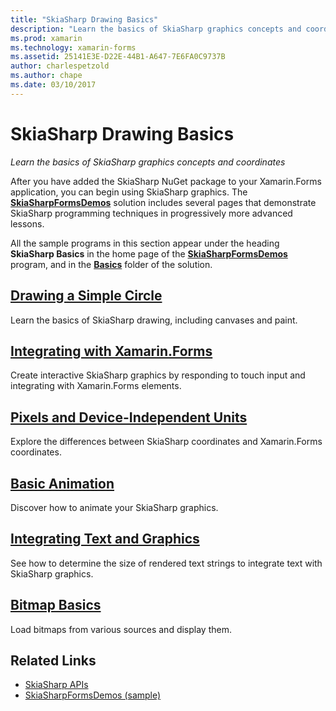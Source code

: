 ```yaml
---
title: "SkiaSharp Drawing Basics"
description: "Learn the basics of SkiaSharp graphics concepts and coordinates"
ms.prod: xamarin
ms.technology: xamarin-forms
ms.assetid: 25141E3E-D22E-44B1-A647-7E6FA0C9737B
author: charlespetzold
ms.author: chape
ms.date: 03/10/2017
---
```


# SkiaSharp Drawing Basics

_Learn the basics of SkiaSharp graphics concepts and coordinates_

After you have added the SkiaSharp NuGet package to your Xamarin.Forms application, you can begin using SkiaSharp graphics. The [**SkiaSharpFormsDemos**](https://developer.xamarin.com/samples/xamarin-forms/SkiaSharpForms/Demos/) solution includes several pages that demonstrate SkiaSharp programming techniques in progressively more advanced lessons.

All the sample programs in this section appear under the heading **SkiaSharp Basics** in the home page of the [**SkiaSharpFormsDemos**](https://developer.xamarin.com/samples/xamarin-forms/SkiaSharpForms/Demos/) program, and in the [**Basics**](https://github.com/xamarin/xamarin-forms-samples/tree/master/SkiaSharpForms/SkiaSharpFormsDemos/SkiaSharpFormsDemos/SkiaSharpFormsDemos/Basics) folder of the solution.

## [Drawing a Simple Circle](circle.md)

Learn the basics of SkiaSharp drawing, including canvases and paint.

## [Integrating with Xamarin.Forms](integration.md)

Create interactive SkiaSharp graphics by responding to touch input and integrating with Xamarin.Forms elements.

## [Pixels and Device-Independent Units](pixels.md)

Explore the differences between SkiaSharp coordinates and Xamarin.Forms coordinates.

## [Basic Animation](animation.md)

Discover how to animate your SkiaSharp graphics.

## [Integrating Text and Graphics](text.md)

See how to determine the size of rendered text strings to integrate text with SkiaSharp graphics.

## [Bitmap Basics](bitmaps.md)

Load bitmaps from various sources and display them.


## Related Links

- [SkiaSharp APIs](https://developer.xamarin.com/api/root/SkiaSharp/)
- [SkiaSharpFormsDemos (sample)](https://developer.xamarin.com/samples/xamarin-forms/SkiaSharpForms/Demos/)
